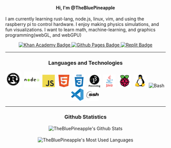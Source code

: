 <!-- Uncomment technologies I'm currently learning, and additional stats(streak, profile view count) ADD DEBIAN ARCH KALI-->
<h4 align="center">
  <!--<img src="https://media.giphy.com/media/hvRJCLFzcasrR4ia7z/giphy.gif" width="20px"/>-->
  Hi, I'm @TheBluePineapple
</h4>
I am currently learning rust-lang, node.js, linux, vim, and using the raspberry pi to control hardware.  I enjoy making physics simulations, and fun visualizations.  I want to learn math, machine-learning, and graphics programming(webGL, and webGPU)  
<div id="badges">
  <p align="center">
    <!--Shields.io and simpleicons.org-->
    <a href="https://www.khanacademy.org/profile/dawnshard21/projects">
      <img src="https://img.shields.io/badge/Khan%20Academy-14BF96?style=for-the-badge&logo=khanacademy&logoColor=white" alt="Khan Academy Badge"/>
    </a>
    <a href="https://thebluepineapple.github.io/projects.html">
      <img src="https://img.shields.io/badge/Portfolio-blue?style=for-the-badge&logo=githubpages&logoColor=white" alt="Github Pages Badge"/>
    </a>
    <a href="https://replit.com/@Blu3Pineappl3?starred=true&username=Blu3Pineappl3">
      <img src="https://img.shields.io/badge/Repl.it-667881?style=for-the-badge&logo=replit&logoColor=white" alt="Replit Badge"/>
    </a>
  </p>
<!--   <p align="center"><img src="https://komarev.com/ghpvc/?username=thebluepineapple&style=flat-square&color=blue" alt=""/></p> -->
</div>

<hr>
<!--  react github heroku replit nginx mongodb express  debian socketio vim-->
<!-- https://github.com/devicons/devicon/blob/master/icons/ -->
<div id="languages">
  <h3 align="center">Languages and Technologies</h3>
  <p align="center">
<!--   https://github.com/devicons/devicon/blob/master/icons/git/git-original.svg
       https://github.com/devicons/devicon/blob/master/icons/npm/npm-original-wordmark.svg
       https://github.com/devicons/devicon/blob/master/icons/opengl/opengl-plain.svg
   -->
     <img src="https://github.com/devicons/devicon/blob/master/icons/rust/rust-plain.svg" title="Rust" alt="Rust" width="50" height="50"/>&nbsp;
<!--     <img src="https://wgpu.rs/logo.min.svg" title="WebGPU" alt="WebGPU" width="40" height="40"/>&nbsp;  -->
<!--     <img src="https://wgpu.rs/logo.min.svg" title="WebGPU" alt="WebGPU" width="40" height="40"/>&nbsp;  -->
    <img src="https://github.com/devicons/devicon/blob/master/icons/nodejs/nodejs-original-wordmark.svg" title="Node" alt="Node" width="50" height="50"/>&nbsp;
  <!--   <img src="https://github.com/devicons/devicon/blob/master/icons/react/react-original-wordmark.svg" title="React" alt="React" width="40" height="40"/>&nbsp; -->
<!--     <img src="https://github.com/devicons/devicon/blob/master/icons/typescript/typescript-original.svg" title="TypeScript" alt="TypeScript" width="40" height="40"/>&nbsp;  -->
<!--     <img src="https://avatars1.githubusercontent.com/u/28916798?s=200&v=4" title="Assembly Script" alt="Assembly Script" width="40" height="40"/>&nbsp; -->
    <img src="https://github.com/devicons/devicon/blob/master/icons/javascript/javascript-original.svg" title="JavaScript" alt="JavaScript" width="40" height="40"/>&nbsp;
    <img src="https://github.com/devicons/devicon/blob/master/icons/html5/html5-original.svg" title="HTML5" alt="HTML" width="40" height="40"/>&nbsp;
    <img src="https://github.com/devicons/devicon/blob/master/icons/css3/css3-plain-wordmark.svg"  title="CSS3" alt="CSS" width="40" height="40"/>&nbsp;
    <img src="https://github.com/devicons/devicon/blob/master/icons/processing/processing-original-wordmark.svg" title="Processing" alt="Processing" width="40" height="40"/>&nbsp;
    <img src="https://github.com/devicons/devicon/blob/master/icons/java/java-original-wordmark.svg" title="Java" alt="Java" width="40" height="40"/>&nbsp;
    <img src="https://github.com/devicons/devicon/blob/master/icons/raspberrypi/raspberrypi-original.svg" title="Raspberry Pi" alt="Raspberry Pi" width="40" height="40"/>&nbsp; 
<!--   <img src="https://github.com/devicons/devicon/blob/master/icons/python/python-original-wordmark.svg" title="Python" alt="Python" width="40" height="40"/>&nbsp;  -->
<!--   <img src="https://github.com/devicons/devicon/blob/master/icons/express/express-original.svg" title="Express" alt="Express" width="40" height="40"/>&nbsp;  -->
<!--     <img src="https://socket.io/images/logo.svg" title="Socket.io" alt="Socket.io" width="40" height="40"/>&nbsp;  -->
    <img src="https://github.com/devicons/devicon/blob/master/icons/linux/linux-original.svg" title="Linux" alt="Linux" width="40" height="40"/>&nbsp; 
<!--   <img src="https://github.com/devicons/devicon/blob/master/icons/nginx/nginx-original.svg" title="NGINX" alt="NGINX" width="40" height="40"/>&nbsp;  -->
<!--   <img src="https://github.com/devicons/devicon/blob/master/icons/bash/bash-original.svg" title="Bash" alt="Bash" width="40" height="40"/>&nbsp;  -->
    <img src="https://github.com/odb/official-bash-logo/blob/master/assets/Logos/Icons/PNG/128x128.png" title="Bash" alt="Bash" width="40" height="40"/>&nbsp;  
    <img src="https://github.com/devicons/devicon/blob/master/icons/vscode/vscode-original.svg"  title="VSCode" alt="VSCode" width="40" height="40"/>&nbsp;
    <img src="https://github.com/devicons/devicon/blob/master/icons/ssh/ssh-original-wordmark.svg"  title="SSH" alt="SSH" width="40" height="40"/>&nbsp;
<!--     <img src="https://user-images.githubusercontent.com/85315963/159347119-4ef85008-888a-41e5-807f-84fad0f7cbbd.png" title="SSH" alt = "SSH" width="40" height="40"/>&nbsp; <!-- SSH icons created by Freepik-->
<!--     <a href="https://www.flaticon.com/free-icons/ssh" title="ssh icons">Ssh icons created by Freepik - Flaticon</a> -->
</div>

<hr/>
<div id="stats">
  <h3 align="center">Github Statistics</h3>
  <p align="center">
    <img align="center" alt="TheBluePineapple's Github Stats" src="https://github-readme-stats.vercel.app/api?username=thebluepineapple&show_icons=true&theme=vision-friendly-dark" /></br></br>
    <img align="center" alt="TheBluePineapple's Most Used Languages" src="https://github-readme-stats.vercel.app/api/top-langs/?username=thebluepineapple&layout=compact&theme=vision-friendly-dark" /></br></br>
<!--     <img align="center" alt="TheBluePineapple's Github Stats" src="http://github-readme-streak-stats.herokuapp.com?user=thebluepineapple&theme=dark&background=000000" /></br> -->
  </p>

</div>
